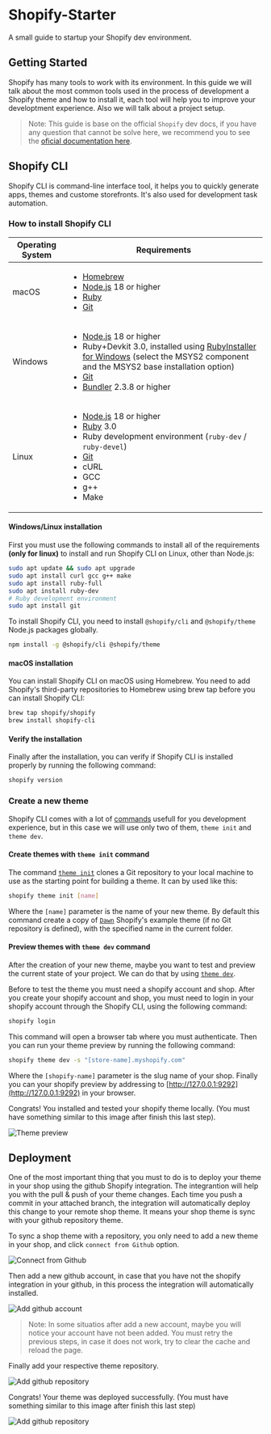 # Shopify-Starter
A small guide to startup your Shopify dev environment.

## Getting Started

Shopify has many tools to work with its environment. In this guide we will talk about the most common tools used in the process of development a Shopify theme and how to install it, each tool will help you to improve your developtment experience. Also we will talk about a project setup. 

> Note: This guide is base on the official `Shopify` dev docs, if you have any question that cannot be solve here, we recommend you to see the [oficial documentation here](https://shopify.dev/docs/themes/tools).

## Shopify CLI

Shopify CLI is command-line interface tool, it helps you to quickly generate apps, themes and custome storefronts. It's also used for development task automation.

### How to install Shopify CLI

| Operating System | Requirements |
| --- | --- |
| macOS | <ul><li><a href="https://brew.sh/">Homebrew</a></li><li><a href="https://nodejs.org/en/download/">Node.js</a> 18 or higher</li><li><a href="https://www.ruby-lang.org/en/">Ruby</a></li><li><a href="https://git-scm.com/downloads">Git</a></li></ul> |
| Windows | <ul><li><a href="https://nodejs.org/en/download/">Node.js</a> 18 or higher</li><li>Ruby+Devkit 3.0, installed using <a href="https://rubyinstaller.org/downloads/">RubyInstaller for Windows</a> (select the MSYS2 component and the MSYS2 base installation option)</li><li><a href="https://git-scm.com/downloads">Git</a></li><li><a href="https://bundler.io/">Bundler</a> 2.3.8 or higher</li></ul> |
| Linux | <ul><li><a href="https://nodejs.org/en/download/">Node.js</a> 18 or higher</li><li><a href="https://www.ruby-lang.org/en/">Ruby</a> 3.0</li><li>Ruby development environment (`ruby-dev` / `ruby-devel`)</li><li><a href="https://git-scm.com/downloads">Git</a></li><li>cURL</li><li>GCC</li><li>g++</li><li>Make</li></ul> |

#### Windows/Linux installation
First you must use the following commands to install all of the requirements **(only for linux)** to install and run Shopify CLI on Linux, other than Node.js:

```bash
sudo apt update && sudo apt upgrade
sudo apt install curl gcc g++ make
sudo apt install ruby-full
sudo apt install ruby-dev
# Ruby development environment
sudo apt install git
```

To install Shopify CLI, you need to install `@shopify/cli` and `@shopify/theme` Node.js packages globally. 
```bash
npm install -g @shopify/cli @shopify/theme
```

#### macOS installation
You can install Shopify CLI on macOS using Homebrew. You need to add Shopify's third-party repositories to Homebrew using brew tap before you can install Shopify CLI:
```bash
brew tap shopify/shopify
brew install shopify-cli
```

#### Verify the installation
Finally after the installation, you can verify if Shopify CLI is installed properly by running the following command:

```bash
shopify version
```

### Create a new theme

Shopify CLI comes with a lot of [commands](https://shopify.dev/docs/themes/tools/cli/commands#command-overview) usefull for you development experience, but in this case we will use only two of them, `theme init` and `theme dev`.

#### Create themes with `theme init` command
The command [`theme init`](https://shopify.dev/docs/themes/tools/cli/commands#init) clones a Git repository to your local machine to use as the starting point for building a theme. It can by used like this:

```bash
shopify theme init [name]
```

Where the `[name]` parameter is the name of your new theme. By default this command create a copy of [`Dawn`](https://github.com/Shopify/dawn) Shopify's example theme (if no Git repository is defined), with the specified name in the current folder.

#### Preview themes with `theme dev` command
After the creation of your new theme, maybe you want to test and preview the current state of your project. We can do that by using [`theme dev`](https://shopify.dev/docs/themes/tools/cli/commands#dev).

Before to test the theme you must need a shopify account and shop. After you create your shopify account and shop, you must need to login in your shopify account through the Shopify CLI, using the following command:

```bash
shopify login
```

This command will open a browser tab where you must authenticate. Then you can run your theme preview by running the following command:

```bash
shopify theme dev -s "[store-name].myshopify.com"
```

Where the `[shopify-name]` parameter is the slug name of your shop. Finally you can your shopify preview by addressing to [http://127.0.0.1:9292](http://127.0.0.1:9292) in your browser.

Congrats! You installed and tested your shopify theme locally. (You must have something similar to this image after finish this last step).

![Theme preview](/imgs/preview.png)


## Deployment

One of the most important thing that you must to do is to deploy your theme in your shop using the github Shopify integration. The integrantion will help you with the pull & push of your theme changes. Each time you push a commit in your attached branch, the integration will automatically deploy this change to your remote shop theme. It means your shop theme is sync with your github repository theme.

To sync a shop theme with a repository, you only need to add a new theme in your shop, and click `connect from Github` option.

![Connect from Github](/imgs/connect-from-github.png)

Then add a new github account, in case that you have not the shopify integration in your github, in this process the integration will automatically installed.

![Add github account](/imgs/add-account.png)

> Note: In some situatios after add a new account, maybe you will notice your account have not been added. You must retry the previous steps, in case it does not work, try to clear the cache and reload the page.

Finally add your respective theme repository.

![Add github repository](/imgs/add-repository.png)

Congrats! Your theme was deployed successfully. (You must have something similar to this image after finish this last step)

![Add github repository](/imgs/theme-connected.png)